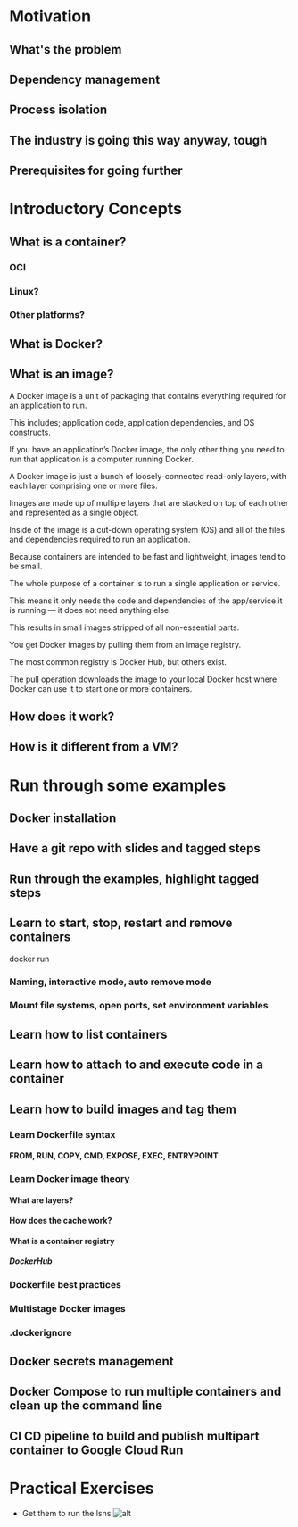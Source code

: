 # Motivation
## What's the problem
## Dependency management
## Process isolation
## The industry is going this way anyway, tough
## Prerequisites for going further
# Introductory Concepts
## What is a container?
### OCI
### Linux?
### Other platforms?
## What is Docker?
## What is an image?
A Docker image is a unit of packaging that contains everything required for an application to run. 

This includes; application code, application dependencies, and OS constructs.

If you have an application’s Docker image, the only other thing you need to run that application is a computer running Docker.

A Docker image is just a bunch of loosely-connected read-only layers, with each layer comprising one or more files.

Images are made up of multiple layers that are stacked on top of each other and represented as a single object.

Inside of the image is a cut-down operating system (OS) and all of the files and dependencies required to run an application. 

Because containers are intended to be fast and lightweight, images tend to be small.

The whole purpose of a container is to run a single application or service. 

This means it only needs the code and dependencies of the app/service it is running — it does not need anything else. 

This results in small images stripped of all non-essential parts.

You get Docker images by pulling them from an image registry. 

The most common registry is Docker Hub, but others exist. 

The pull operation downloads the image to your local Docker host where Docker can use it to start one or more containers.

## How does it work?
## How is it different from a VM?
# Run through some examples
## Docker installation
## Have a git repo with slides and tagged steps
## Run through the examples, highlight tagged steps
## Learn to start, stop, restart and remove containers
docker run 
### Naming, interactive mode, auto remove mode
### Mount file systems, open ports, set environment variables
## Learn how to list containers
## Learn how to attach to and execute code in a container
## Learn how to build images and tag them
### Learn Dockerfile syntax
#### FROM, RUN, COPY, CMD, EXPOSE, EXEC, ENTRYPOINT
### Learn Docker image theory
#### What are layers?
#### How does the cache work?
#### What is a container registry
##### DockerHub
### Dockerfile best practices
### Multistage Docker images
### .dockerignore
## Docker secrets management
## Docker Compose to run multiple containers and clean up the command line
## CI CD pipeline to build and publish multipart container to Google Cloud Run

# Practical Exercises

- Get them to run the lsns
![alt](https://link)